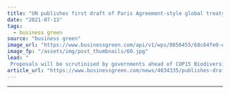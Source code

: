 ```yaml
---
title: "UN publishes first draft of Paris Agreement-style global treaty for tackling biodiversity loss"
date: "2021-07-13"
tags: 
  - business green
source: "business green"
image_url: "https://www.businessgreen.com/api/v1/wps/8856455/68c64fe0-e5e1-4085-aef7-c17f26b97b7c/6/iStock-186745672-185x114.jpg"
image_fp: "/assets/img/post_thumbnails/60.jpg"
lead: "
 Proposals will be scrutinised by governments ahead of COP15 Biodiversity Summit in Kunming this autumn, where the final text is expected to be negotiated ..."
article_url: "https://www.businessgreen.com/news/4034335/publishes-draft-paris-agreement-style-global-treaty-tackling-biodiversity-loss"
---
```


---
